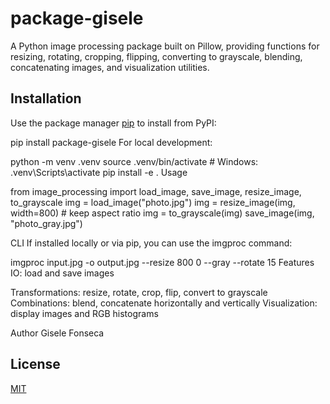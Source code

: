 # package-gisele
A Python image processing package built on Pillow, providing functions for resizing, rotating, cropping, flipping, converting to grayscale, blending, concatenating images, and visualization utilities.

## Installation
Use the package manager [pip](https://pip.pypa.io/en/stable/) to install from PyPI:

pip install package-gisele
For local development:


python -m venv .venv
source .venv/bin/activate    # Windows: .venv\Scripts\activate
pip install -e .
Usage

from image_processing import load_image, save_image, resize_image, to_grayscale
img = load_image("photo.jpg")
img = resize_image(img, width=800)   # keep aspect ratio
img = to_grayscale(img)
save_image(img, "photo_gray.jpg")

CLI
If installed locally or via pip, you can use the imgproc command:


imgproc input.jpg -o output.jpg --resize 800 0 --gray --rotate 15
Features
IO: load and save images

Transformations: resize, rotate, crop, flip, convert to grayscale
Combinations: blend, concatenate horizontally and vertically
Visualization: display images and RGB histograms

Author
Gisele Fonseca

## License
[MIT](https://choosealicense.com/licenses/mit/)